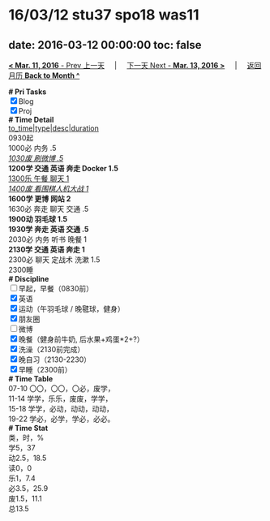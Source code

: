 # 16/03/12 stu37 spo18 was11

date: 2016-03-12 00:00:00
toc: false
---
[**< Mar. 11, 2016** - Prev 上一天](/lifelogs/2016/03/d11.md) &nbsp; &nbsp; | &nbsp; &nbsp; [下一天 Next - **Mar. 13, 2016 >**](/lifelogs/2016/03/d13.md) &nbsp; &nbsp; |  &nbsp; &nbsp; [返回月历 **Back to Month ^**](/lifelogs/2016/03/index.md)
<br/><div><b># Pri Tasks</b></div><div><input checked="true" type="checkbox"/>Blog</div><div><input checked="true" type="checkbox"/>Proj</div><div><b># Time Detail</b></div><div><u>to_time|type|desc|duration</u></div><div>0930起</div><div>1000必 内务 .5</div><div><u><i>1030废 刷微博 .5</i></u></div><div><b>1200学 交通 英语 奔走 Docker 1.5</b></div><div><u>1300乐 午餐 聊天 1</u></div><div><u><i>1400废 看围棋人机大战 1</i></u></div><div><b>1600学 更博 网站 2</b></div><div>1630必 奔走 聊天 交通 .5</div><div><b>1900动 羽毛球 1.5</b></div><div><b>1930学 奔走 英语 交通 .5</b></div><div>2030必 内务 听书 晚餐 1</div><div><b>2130学 交通 英语 奔走 1</b></div><div>2300必 聊天 定战术 洗漱 1.5</div><div>2300睡</div><div><b># Discipline</b></div><div><input type="checkbox"/>早起，早餐（0830前）</div><div><input checked="true" type="checkbox"/>英语</div><div><input checked="true" type="checkbox"/>运动（午羽毛球 / 晚毽球，健身）</div><div><input checked="true" type="checkbox"/>朋友圈</div><div><input type="checkbox"/>微博</div><div><input checked="true" type="checkbox"/>晚餐（健身前牛奶, 后水果+鸡蛋*2+?）</div><div><input checked="true" type="checkbox"/>洗澡（2130前完成）</div><div><input checked="true" type="checkbox"/>晚自习（2130-2230）</div><div><input checked="true" type="checkbox"/>早睡（2300前）</div><div><b># Time Table</b></div><div>07-10 〇〇，〇〇，〇必，废学，</div><div>11-14 学学，乐乐，废废，学学，</div><div>15-18 学学，必动，动动，动动，</div><div>19-22 学必，必学，学必，必必。</div><div><b># Time Stat</b></div><div>类，时，%</div><div>学5，37</div><div>动2.5，18.5</div><div>读0，0</div><div>乐1，7.4</div><div>必3.5，25.9</div><div>废1.5，11.1</div><div>总13.5</div>
